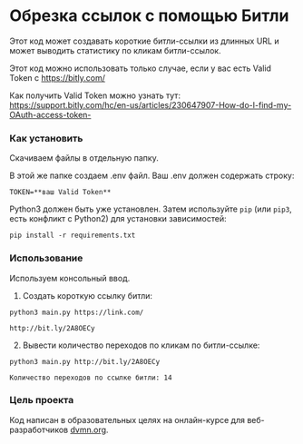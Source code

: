 # Обрезка ссылок с помощью Битли

Этот код может создавать короткие битли-ссылки из длинных URL и может выводить статистику по кликам битли-ссылок.

Этот код можно использовать только случае, если у вас есть Valid Token с https://bitly.com/

Как получить Valid Token можно узнать тут: https://support.bitly.com/hc/en-us/articles/230647907-How-do-I-find-my-OAuth-access-token-

### Как установить
Скачиваем файлы в отдельную папку.

В этой же папке создаем .env файл.
Ваш .env должен содержать строку:
```
TOKEN=**ваш Valid Token**
```

Python3 должен быть уже установлен. 
Затем используйте `pip` (или `pip3`, есть конфликт с Python2) для установки зависимостей:
```
pip install -r requirements.txt
```
### Использование
Используем консольный ввод.

1. Создать короткую ссылку битли:
```
python3 main.py https://link.com/

http://bit.ly/2A8OECy
```

2. Вывести количество переходов по кликам по битли-ссылке:
```
python3 main.py http://bit.ly/2A8OECy

Количество переходов по ссылке битли: 14
```

### Цель проекта

Код написан в образовательных целях на онлайн-курсе для веб-разработчиков [dvmn.org](https://dvmn.org/).
